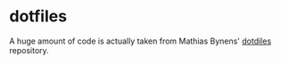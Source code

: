 # dotfiles

A huge amount of code is actually taken from Mathias Bynens' [dotdiles](https://github.com/mathiasbynens/dotfiles/) repository.